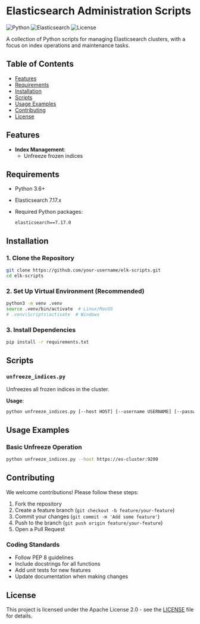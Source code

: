 # Elasticsearch Administration Scripts

![Python](https://img.shields.io/badge/Python-3.6+-blue.svg)
![Elasticsearch](https://img.shields.io/badge/Elasticsearch-7.17.x-orange.svg)
![License](https://img.shields.io/badge/License-Apache_2.0-green.svg)

A collection of Python scripts for managing Elasticsearch clusters, with a focus on index operations and maintenance tasks.

## Table of Contents

- [Features](#features)
- [Requirements](#requirements)
- [Installation](#installation)
- [Scripts](#scripts)
- [Usage Examples](#usage-examples)
- [Contributing](#contributing)
- [License](#license)

## Features

- **Index Management**:
  - Unfreeze frozen indices

## Requirements

- Python 3.6+
- Elasticsearch 7.17.x
- Required Python packages:
  
  ```text
  elasticsearch==7.17.0
  ```

## Installation

### 1. Clone the Repository

```bash
git clone https://github.com/your-username/elk-scripts.git
cd elk-scripts
```

### 2. Set Up Virtual Environment (Recommended)

```bash
python3 -m venv .venv
source .venv/bin/activate  # Linux/MacOS
# .venv\Scripts\activate  # Windows
```

### 3. Install Dependencies

```bash
pip install -r requirements.txt
```

## Scripts

### `unfreeze_indices.py`

Unfreezes all frozen indices in the cluster.

**Usage**:

```bash
python unfreeze_indices.py [--host HOST] [--username USERNAME] [--password PASSWORD]
```

## Usage Examples

### Basic Unfreeze Operation

```bash
python unfreeze_indices.py --host https://es-cluster:9200
```

## Contributing

We welcome contributions! Please follow these steps:

1. Fork the repository
2. Create a feature branch (`git checkout -b feature/your-feature`)
3. Commit your changes (`git commit -m 'Add some feature'`)
4. Push to the branch (`git push origin feature/your-feature`)
5. Open a Pull Request

### Coding Standards

- Follow PEP 8 guidelines
- Include docstrings for all functions
- Add unit tests for new features
- Update documentation when making changes

## License

This project is licensed under the Apache License 2.0 - see the [LICENSE](LICENSE) file for details.
